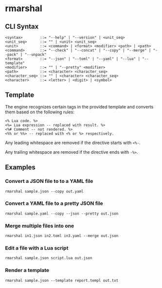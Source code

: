 # rmarshal

## CLI Syntax

    <syntax>        ::= "--help" | "--version" | <unit_seq>
    <unit_seq>      ::= "" | <unit> <unit_seq>
    <unit>          ::= <command> | <format> <modifier> <path> | <path>
    <command>       ::= "--check" | "--concat" | "--copy" | "--merge" | "--pack" | "--unpack"
    <format>        ::= "--json" | "--toml" | "--yaml" | "--lua" | "--template"
    <modifier>      ::= "" | "--pretty" <modifier>
    <path>          ::= <character> <character_seq>
    <character_seq> ::= "" | <character> <character_seq>
    <character>     ::= <letter> | <digit> | <symbol>

## Template

The engine recognizes certain tags in the provided template and converts them based on the following rules:

    <% Lua code. %>
    <%= Lua expression -- replaced with result. %>
    <%# Comment -- not rendered. %>
    <%% or %%> -- replaced with <% or %> respectively.

Any leading whitespace are removed if the directive starts with `<%-`.

Any trailing whitespace are removed if the directive ends with `-%>`.

## Examples

### Convert a JSON file to to a YAML file

    rmarshal sample.json --copy out.yaml

### Convert a YAML file to a pretty JSON file

    rmarshal sample.yaml --copy --json --pretty out.json

### Merge multiple files into one

    rmarshal in1.json in2.toml in3.yaml --merge out.json

### Edit a file with a Lua script

    rmarshal sample.json script.lua out.json

### Render a template

    rmarshal sample.json --template report.templ out.txt
